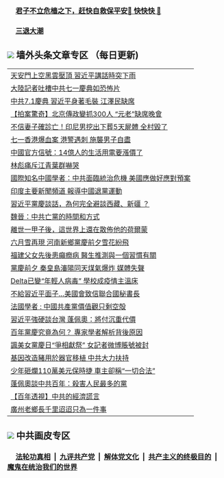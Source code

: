 
 ### &nbsp;&nbsp;&nbsp;&nbsp; [君子不立危樯之下，赶快自救保平安🍎 快快快 📩](https://github.com/pwgy/td/blob/master/README.md)

 ### &nbsp;&nbsp;&nbsp;&nbsp; [三退大潮](https://ww3.xkide.work/?key=zuuelqyfglsfjmgm&pin=65881581&ag=ogQuit&from=pw2) 

## <img src="https://img.icons8.com/cute-clipart/2x/circled-right.png"> 墙外头条文章专区 （每日更新)

<Table>
<tr><td colspan="2" align="left"><a href="https://bw.cheuw.work/?ag=c1454834&key=tljdjdfwdtzkpkmd&from=pw2">天安門上空黑雲壓頂 習近平講話時突下雨
</a></td></tr>
<tr><td colspan="2" align="left"><a href="https://bw.cheuw.work/?ag=c1454874&key=tljdjdfwdtzkpkmd&from=pw2">大陸記者吐槽中共七一慶典如恐怖片
</a></td></tr>
<tr><td colspan="2" align="left"><a href="https://bw.cheuw.work/?ag=c1454880&key=tljdjdfwdtzkpkmd&from=pw2">中共7.1慶典 習近平身著毛裝 江澤民缺席
</a></td></tr>
<tr><td colspan="2" align="left"><a href="https://bw.cheuw.work/?ag=c1454826&key=tljdjdfwdtzkpkmd&from=pw2">【拍案驚奇】北京傳政變抓300人 “元老”缺席晚會
</a></td></tr>
<tr><td colspan="2" align="left"><a href="https://bw.cheuw.work/?ag=c1454852&key=tljdjdfwdtzkpkmd&from=pw2">不信妻子確診亡！印尼男挖出下葬5天屍體 全村毀了
</a></td></tr>
<tr><td colspan="2" align="left"><a href="https://bw.cheuw.work/?ag=c1454873&key=tljdjdfwdtzkpkmd&from=pw2">七一香港爆血案 港警遇刺 施襲男子自盡
</a></td></tr>
<tr><td colspan="2" align="left"><a href="https://bw.cheuw.work/?ag=c1454881&key=tljdjdfwdtzkpkmd&from=pw2">中國官方信號：14億人的生活用電要漲價了
</a></td></tr>
<tr><td colspan="2" align="left"><a href="https://bw.cheuw.work/?ag=c1454892&key=tljdjdfwdtzkpkmd&from=pw2">林彪痛斥江青葉群嚇哭
</a></td></tr>
<tr><td colspan="2" align="left"><a href="https://bw.cheuw.work/?ag=c1454877&key=tljdjdfwdtzkpkmd&from=pw2">國際知名中國學者：中共面臨統治危機 美國應做好應對預案
</a></td></tr>
<tr><td colspan="2" align="left"><a href="https://bw.cheuw.work/?ag=c1454897&key=tljdjdfwdtzkpkmd&from=pw2">印度主要新聞頻道 報導中國退黨運動
</a></td></tr>
<tr><td colspan="2" align="left"><a href="https://bw.cheuw.work/?ag=c1454895&key=tljdjdfwdtzkpkmd&from=pw2">習近平黨慶談話，為何完全避談西藏、新疆 ？
</a></td></tr>
<tr><td colspan="2" align="left"><a href="https://bw.cheuw.work/?ag=c1454825&key=tljdjdfwdtzkpkmd&from=pw2">魏晉：中共亡黨的時間和方式
</a></td></tr>
<tr><td colspan="2" align="left"><a href="https://bw.cheuw.work/?ag=c1454893&key=tljdjdfwdtzkpkmd&from=pw2">離世一甲子後，這世界上還在散佈他的荷爾蒙
</a></td></tr>
<tr><td colspan="2" align="left"><a href="https://bw.cheuw.work/?ag=c1454875&key=tljdjdfwdtzkpkmd&from=pw2">六月雪再現 河南新鄉黨慶前夕雪花紛飛
</a></td></tr>
<tr><td colspan="2" align="left"><a href="https://bw.cheuw.work/?ag=c1454785&key=tljdjdfwdtzkpkmd&from=pw2">福建父女先後患癲癇病 醫生推測與一個習慣有關
</a></td></tr>
<tr><td colspan="2" align="left"><a href="https://bw.cheuw.work/?ag=c1454857&key=tljdjdfwdtzkpkmd&from=pw2">黨慶前夕 秦皇島瀋陽同天煤氣爆炸 媒體失聲
</a></td></tr>
<tr><td colspan="2" align="left"><a href="https://bw.cheuw.work/?ag=c1454894&key=tljdjdfwdtzkpkmd&from=pw2">Delta已變“年輕人病毒” 學校成疫情主溫床
</a></td></tr>
<tr><td colspan="2" align="left"><a href="https://bw.cheuw.work/?ag=c1454909&key=tljdjdfwdtzkpkmd&from=pw2">不給習近平面子…美國會致信聯合國秘書長
</a></td></tr>
<tr><td colspan="2" align="left"><a href="https://bw.cheuw.work/?ag=c1454896&key=tljdjdfwdtzkpkmd&from=pw2">法國學者 : 中國共產黨價值觀只剩空殻
</a></td></tr>
<tr><td colspan="2" align="left"><a href="https://bw.cheuw.work/?ag=c1454858&key=tljdjdfwdtzkpkmd&from=pw2">習近平強硬談台灣 蓬佩奧：將付沉重代價
</a></td></tr>
<tr><td colspan="2" align="left"><a href="https://bw.cheuw.work/?ag=c1454791&key=tljdjdfwdtzkpkmd&from=pw2">百年黨慶究竟為何？ 專家學者解析背後原因
</a></td></tr>
<tr><td colspan="2" align="left"><a href="https://bw.cheuw.work/?ag=c1454859&key=tljdjdfwdtzkpkmd&from=pw2">諷美女黨慶日“爭相獻祭” 女記者微博賬號被封
</a></td></tr>
<tr><td colspan="2" align="left"><a href="https://bw.cheuw.work/?ag=c1454876&key=tljdjdfwdtzkpkmd&from=pw2">基因改造豬用於器官移植 中共大力扶持
</a></td></tr>
<tr><td colspan="2" align="left"><a href="https://bw.cheuw.work/?ag=c1454814&key=tljdjdfwdtzkpkmd&from=pw2">少年砸爛110萬美元保時捷 車主卻稱“一切合法”
</a></td></tr>
<tr><td colspan="2" align="left"><a href="https://bw.cheuw.work/?ag=c1454812&key=tljdjdfwdtzkpkmd&from=pw2">蓬佩奧談中共百年：殺害人民最多的黨
</a></td></tr>
<tr><td colspan="2" align="left"><a href="https://bw.cheuw.work/?ag=c1454887&key=tljdjdfwdtzkpkmd&from=pw2">【百年透視】中共的經濟謊言
</a></td></tr>
<tr><td colspan="2" align="left"><a href="https://bw.cheuw.work/?ag=c1454805&key=tljdjdfwdtzkpkmd&from=pw2">廣州老鄉長千里迢迢只為一件事
</a></td></tr>

 </Table>

 ## <img src="https://img.icons8.com/cute-clipart/2x/circled-right.png"> 中共画皮专区
 ### &nbsp;&nbsp;&nbsp;&nbsp; [法轮功真相](https://github.com/begood0513/basic/blob/master/README.md) &nbsp;|&nbsp; [九评共产党](https://github.com/begood0513/9ping.md/blob/master/README.md) &nbsp;|&nbsp; [解体党文化](https://github.com/begood0513/jtdwh.md/blob/master/README.md)   &nbsp;|&nbsp; [共产主义的终极目的](https://github.com/begood0513/gczydzjmd.md/blob/master/README.md) &nbsp;|&nbsp; [魔鬼在统治我们的世界](https://github.com/begood0513/gczydzjmd.md/blob/master/README.md) 
